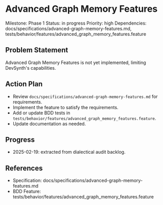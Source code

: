 # Advanced Graph Memory Features
Milestone: Phase 1
Status: in progress
Priority: high
Dependencies: docs/specifications/advanced-graph-memory-features.md, tests/behavior/features/advanced_graph_memory_features.feature

## Problem Statement
Advanced Graph Memory Features is not yet implemented, limiting DevSynth's capabilities.


## Action Plan
- Review `docs/specifications/advanced-graph-memory-features.md` for requirements.
- Implement the feature to satisfy the requirements.
- Add or update BDD tests in `tests/behavior/features/advanced_graph_memory_features.feature`.
- Update documentation as needed.

## Progress
- 2025-02-19: extracted from dialectical audit backlog.

## References
- Specification: docs/specifications/advanced-graph-memory-features.md
- BDD Feature: tests/behavior/features/advanced_graph_memory_features.feature
